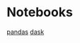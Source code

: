# Notebooks

[pandas](http://beta.mybinder.org/v2/gh/8snit/Notebooks/conda_environment/v1.0?filepath=pandas.ipynb)
[dask](http://beta.mybinder.org/v2/gh/8snit/Notebooks/conda_environment/v1.0?filepath=dask.ipynb)
